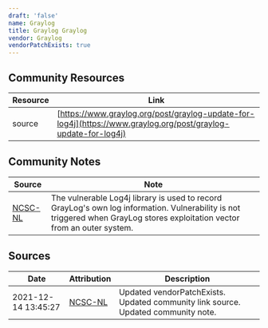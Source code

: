 ```yaml
---
draft: 'false'
name: Graylog
title: Graylog Graylog
vendor: Graylog
vendorPatchExists: true
---
```



## Community Resources
| Resource | Link |
| --- | --- |
| source | [https://www.graylog.org/post/graylog-update-for-log4j](https://www.graylog.org/post/graylog-update-for-log4j) |

## Community Notes
| Source | Note |
| --- | --- |
| [NCSC-NL](https://github.com/NCSC-NL/log4shell/blob/main/software/README.md) | The vulnerable Log4j library is used to record GrayLog's own log information. Vulnerability is not triggered when GrayLog stores exploitation vector from an outer system. |

## Sources
| Date | Attribution | Description |
| --- | --- | --- |
| 2021-12-14 13:45:27 | [NCSC-NL](https://github.com/NCSC-NL/log4shell/blob/main/software/README.md) | Updated vendorPatchExists. Updated community link source. Updated community note.  |
